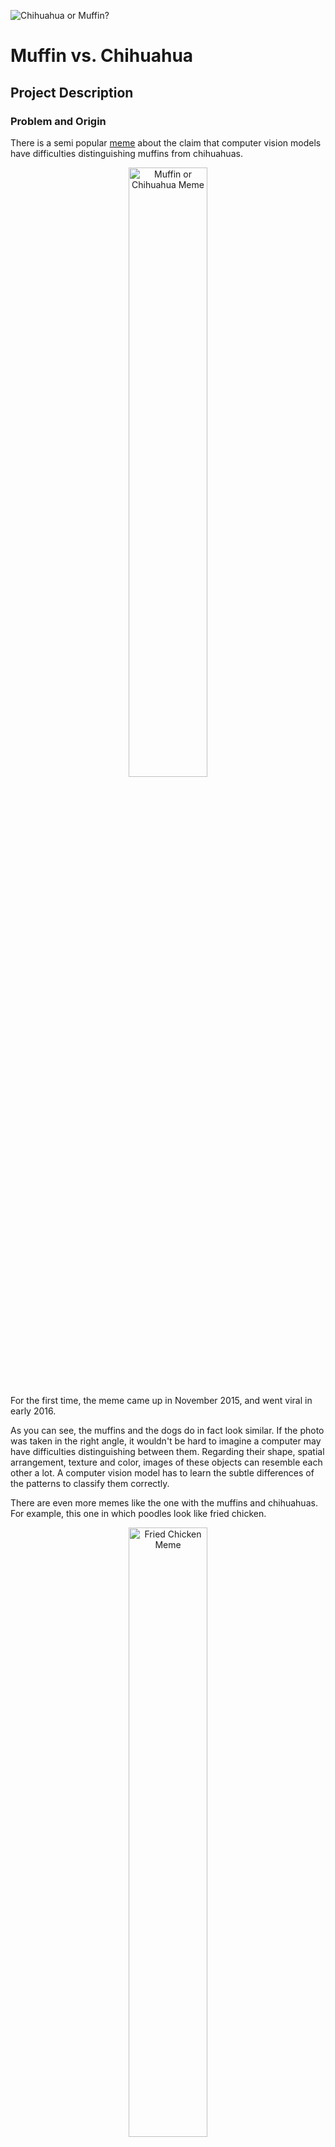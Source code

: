 ![Chihuahua or Muffin?](images/title_image.jpg)

# Muffin vs. Chihuahua

## Project Description

### Problem and Origin

There is a semi popular [meme](https://knowyourmeme.com/memes/puppy-or-bagel)
about the claim that computer vision models have
difficulties distinguishing muffins from chihuahuas.

<p align="center">
  <img src="images/muffin-meme2.jpg"
        width="50%"
        alt="Muffin or Chihuahua Meme">
</p>

For the first time, the meme came up in November 2015, and went viral in early
2016.

As you can see, the muffins and the dogs do in fact look similar.
If the photo was taken in the right angle, it wouldn't be hard to imagine a
computer may have difficulties distinguishing between them.
Regarding their shape, spatial arrangement, texture and color, images of these
objects can resemble each other a lot.
A computer vision model has to learn the subtle differences
of the patterns to classify them correctly.

There are even more memes like the one with the muffins and chihuahuas.
For example, this one in which poodles look like fried chicken.

<p align="center">
  <img src="images/Fried_Chicken_or_Labradoodle.jpg"
       width="50%"
       alt="Fried Chicken Meme">
</p>

Or these ones even including different animals like kittens and birds.

<p align="center">
  <table width="52%"
  align="center"
  border="0"
  cellspacing="0"
  cellpadding="0">
    <tr>
      <td><img src="images/owl_vs_apple.jpg"
      width="100%"
      alt="Barn Owl or Apple"></td>
      <td><img
      src="images/Kitten_or_Ice_Cream.jpg"
      width="100%"
      alt="Kitten or Ice Cream"></td>
    </tr>
    <tr>
      <td><img src="images/Shiba_Inu_or_Marshmallow.jpg"
      width="100%"
      alt="Shiba Inu or Marshmallow"></td>
      <td><img src="images/Parrot_or_Guacamole.jpg"
      width="100%"
      alt="Parrot or Guacamole"></td>
    </tr>
  </table>
</p>

One example of an early computer vision model actually misclassifying a cookie
for a pet and a muffin for a dog breed was found when [Steren's Labs tested
Google's Cloud Vision API in 2016](https://labs.steren.fr/2016/03/27/trying-to-confuse-googles-vision-algorithms-with-dogs-and-muffins/).

<p align="center">
  <img src="images/misclassification_googlecloudvision2016.png"
       width="50%"
       alt="Google Cloud Vision API Misclassification">
</p>

They tested multiple of the animals vs food memes and found that
"for almost each set, there is one tile that is completely wrong, but the
rest is at least in the good category."
Basically the AI is mostly correct, but there are some misclassifications, too.
Interestingly, they often align with the memes (as seen in the example).

In 2017, [TopBots tested six image classification APIs](
    https://www.topbots.com/chihuahua-muffin-searching-best-computer-vision-api/
) on this problem.
They also found most predictions to be correct.
Also here, the wrongly classified cases actually often sort of aligned with
the meme.
For example, there was a case of a muffin being classified as a dog snout.

There has even been a
[paper about benchmarking multimodal LLMs on multi panel images](
    https://aclanthology.org/2024.acl-long.370/
) in 2024 referencing the meme in its title.
They don't further discuss the problem,
but it is a good example of how the problem is known.

There is also a [preprint paper from Mongolian University of Science and
Technology and National University of Mongolia](
    https://arxiv.org/abs/1801.09573
) in 2018 about a deep learning approach to the problem.
They refer to this sort of problem as "very similar object recognition".
They used a VGG19-like network with 20 layers
containing 5 convolutional blocks followed by fully connected layers.
Each class contained only 500 images,
and they used data augmentation techniques,
Training was done using transfer learning from ImageNet weights in a two-step
process of pretraining and fine-tuning.
With this, they achieved 97%+ accuracy on the test set.
The authors themselves consider this study to have solved the problem:
> "The proposed method is fully solved the very similar object recognition like
> muffin or Chihuahua. It is the right solution for the such problem."

Based on this, it has not really been an actual challenge for AI to distinguish
between these things since at least 2016.
Even back then, the AI makes very few mistakes.
Interestingly, when it does make mistakes though, they often align with the
meme, so there still may be something to it.
In the meantime, the problem has been declared solved.

But all these solutions come from the era of cloud computing, or are developed
by companies or universities.
The question is if modern computer vision systems you can train yourself at
home on a laptop will still struggle with distinguishing muffins and chihuahuas
or if there finally is no truth to the meme anymore at all.

Some words regarding how the model may be used, because this is done as final
project *Capstone 2* for the 2024 cohort of Data Talk Club's
*Machine Learning Zoomcamp*.
In the real world, I seriously doubt that the model, which will be trained in
this project, is going to be used for anything.
I can hardly imagine a real world situation in which it may actually be useful,
or in which more general computer vision models wouldn't probably be
able to do the job well enough
and I doubt that there is a serious computer program in need of a model able to
perform binary classification between just muffins and chihuahuas.
This is more like an experiment or hobby research projec to explore
different computer vision model's capacities and to get to the bottom of this
meme.

### Solution, Model and Results

To solve this problem, I fine tuned a ResNet18 convolutional neural network
to perform binary classification between muffins and chihuahuas.
The model was pretrained on ImageNet, fine tuned on 4730 and tested on 1183
images.
The classes are 'muffin' and 'chihuahua'.
I searched for the best values for the learning rate and dropout rate, then
experimented with replacing the original fully connected layer with lightly more
complex structures.
Finally, the unmodified model with default parameters turned out to perform
best.
This once again supports the just how well rounded and versatile the
ResNet18 architecture is and how well its default parameters work are tuned.
The model was fine tuned with a learning rate of 0.001 and no dropout for 18
epochs, then early stopping triggered after seven consecutive epochs with no
improvement in validation loss.

This is the evaluation on the hold out test set:
```python
Test Loss:     0.0262
Test Accuracy: 99.07%
Test ROC AUC:  0.9996
Test F1 Score: 0.9899
```

The model is deployed with FastAPI and can be hosted locally with
Docker, from which it can be queried with HTTP requests.

## How to get the code

You can clone this repository from GitHub with this command:

```bash
git clone https://github.com/fabianjkrueger/muffin_vs_chihuahua
```

If you don't have git installed, you can get it
[here](https://git-scm.com/downloads).


## Environment

The environment is managed with conda.

To build and activate the environment, just run this:

```bash
# build the environment from environment.yaml file
conda env create -f environment.yaml

# activate the environment
conda activate muffin_vs_chihuahua
```

To build and activate the environment, you need to have a conda installation
(such as conda, miniconda, mamba or miniforge).
If you don't have a conda installation, please install one first.
I recommend [miniforge](https://github.com/conda-forge/miniforge),
because it is an open source lightweight version of conda.
The dependencies are listed in the file `environment.yaml`.

There is also a `requirements.txt` file in the `api` directory.
It is used to install the dependencies for the API within the docker container.
The dependencies there are reduced to the minimum to run the API, but they will
not be sufficient to run the training code or the notebooks.
So, please use the `environment.yaml` in conda to build and activate the
environment.

## Data

The data used for this project is from Kaggle.
It is a dataset of images of muffins and chihuahuas.
You can find it [here](https://www.kaggle.com/datasets/samuelcortinhas/muffin-vs-chihuahua-image-classification/).

### Download the Data

The data is not included in the repository when you clone it from GitHub to
save space.
If you want to run the code yourself, you have to download the data.
There are multiple ways to do this.
For example, you can download it manually from the Kaggle website.
But I made it easy for you: There is a script in the `scripts` directory that
will download the data for you.
To download the data, just run the script `scripts/get_data.sh` in your
terminal and you're done good to go.
You can run it from any working directory, because paths are managed internally.

```bash
# run the script
bash scripts/get_data.sh
```

If you use a shell other than bash, you can also run the script with
`sh` or `zsh` or whatever you use, as long as it is a POSIX compatible shell.
If you're on Windows, you can use the Windows Subsystem for Linux (WSL) to run
bash scripts.

### Process the Data

Notebook: `notebooks/exploratory_data_analysis.ipynb`

Here, the images are resized to 224x224 pixels.
This step is necessary data preparation for the downstream training.
Beyond that, the data is explored and visualized.

To run the notebook, just open it in Jupyter Lab or Jupyter Notebook and run
all cells.

## How to train the model

If you just want to use the model, you don't need to run this yourself.
For that, you can just use the API as described in the next section
or access it in the `models` directory.
If you want to reproduce the results, you can run the code in this order:

### Hyper Parameter Optimization (Optional)

Notebook: `notebooks/training.ipynb`

This notebook conducts a hyper parameter optimization.
It is not necessary for you to reproduce the results,
but it is useful for you to understand the problem and the solution.
The best hyper parameters were already determined in the notebook and
applied to the training script.
This one runs quite a while, because multiple models are trained,
so I do not recommend running it.

### Train the Final Model

Script: `scripts/train.py`

This trains the final model with the best hyperparameters determined in the
previous step and this evaluates it on the test set.

Just run it from the command line with:

```bash
# train the final model
python scripts/train.py
```

The output is logged to the terminal and the file `logs/final_model_train.log`.
The final model is saved to `models/final_model.pt`.

## Deploy the model

Here, the model is hosted as an API with FastAPI.
It can be run locally in a docker container.
While FastAPI is included in the conda environment,
Docker must be installed on your machine to run the API.
If you don't have docker installed, you can get it
[here](https://www.docker.com/get-started/).

### Run the API

To run the API, you can use the following commands:

```bash
# build the docker image
docker build -t muffin_vs_chihuahua_api .

# run the docker image
docker run -p 8000:8000 muffin_vs_chihuahua_api
```

Documentation for the API can be found [here](http://localhost:8000/docs) once
it is running.

### Query the API

The API can be queried with a simple HTTP request.
I implemented a test case for you, so you can just host it and query it.
You can find it in the notebook `notebooks/test_api.ipynb`.
Just open that notebook and run the cells.
You will find further information and instructions in the notebook.

# Sources

- [Know Your Meme: Puppy or Bagel Page](
    https://knowyourmeme.com/memes/puppy-or-bagel
)
- [An article about the meme going viral in 2016](
    https://www.mirror.co.uk/news/weird-news/muffins-chihuahuas-bizarre-picture-quiz-7539743
)
- [Steren's Labs tries to confuse Google's Vision algorithms with dogs and muffins](
    https://labs.steren.fr/2016/03/27/trying-to-confuse-googles-vision-algorithms-with-dogs-and-muffins/
)
- [Someone tested CloudSight API on the meme](
    https://blog.cloudsight.ai/chihuahua-or-muffin-1bdf02ec1680
)
- [TopBots tested a wide range of APIs in 2017](
    https://www.topbots.com/chihuahua-muffin-searching-best-computer-vision-api/
)
- [Muffin or Chihuahua? Challenging Multimodal Large Language Models with
Multipanel VQA](
    https://aclanthology.org/2024.acl-long.370/
)
- [Deep Learning Approach for Very Similar Objects Recognition
Application on Chihuahua and Muffin Problem](
    https://arxiv.org/abs/1801.09573
)
